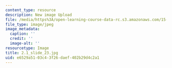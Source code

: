 ```yaml
---
content_type: resource
description: New image Upload
file: /media/https%3A/open-learning-course-data-rc.s3.amazonaws.com/15-s21-nuts-and-bolts-of-business-plans-january-iap-2014/e6529a5103c43f26daef402b29d4c2a1_2.1_slide_23.jpg
file_type: image/jpeg
image_metadata:
  caption: ''
  credit: ''
  image-alt: ''
resourcetype: Image
title: 2.1_slide_23.jpg
uid: e6529a51-03c4-3f26-daef-402b29d4c2a1
---
```

